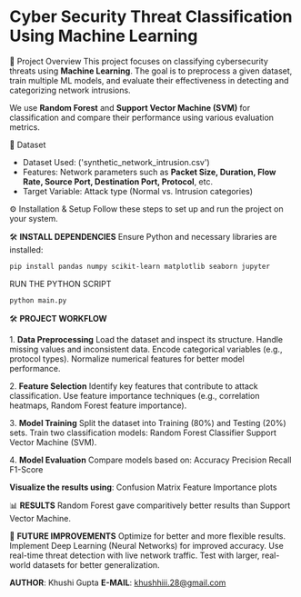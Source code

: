 # Cyber Security Threat Classification Using Machine Learning

📌 Project Overview
This project focuses on classifying cybersecurity threats using **Machine Learning**. The goal is to preprocess a given dataset, train multiple ML models, and evaluate their effectiveness in detecting and categorizing network intrusions.

We use **Random Forest** and **Support Vector Machine (SVM)** for classification and compare their performance using various evaluation metrics.


📂 Dataset
- Dataset Used: ('synthetic_network_intrusion.csv')
- Features: Network parameters such as **Packet Size, Duration, Flow Rate, Source Port, Destination Port, Protocol**, etc.
- Target Variable: Attack type (Normal vs. Intrusion categories)


⚙️ Installation & Setup
Follow these steps to set up and run the project on your system.

🛠️ **INSTALL DEPENDENCIES**
Ensure Python and necessary libraries are installed:
```bash
pip install pandas numpy scikit-learn matplotlib seaborn jupyter
```

RUN THE PYTHON SCRIPT
```bash
python main.py
```

🛠️ **PROJECT WORKFLOW**

1️. **Data Preprocessing**
Load the dataset and inspect its structure.
Handle missing values and inconsistent data.
Encode categorical variables (e.g., protocol types).
Normalize numerical features for better model performance.

2️. **Feature Selection**
Identify key features that contribute to attack classification.
Use feature importance techniques (e.g., correlation heatmaps, Random Forest feature importance).

3️. **Model Training**
Split the dataset into Training (80%) and Testing (20%) sets.
Train two classification models:
Random Forest Classifier
Support Vector Machine (SVM).

4️. **Model Evaluation**
Compare models based on:
Accuracy
Precision
Recall
F1-Score

**Visualize the results using**:
Confusion Matrix
Feature Importance plots

📊 **RESULTS**
Random Forest gave comparitively better results than Support Vector Machine.

🚀 **FUTURE IMPROVEMENTS**
Optimize for better and more flexible results.
Implement Deep Learning (Neural Networks) for improved accuracy.
Use real-time threat detection with live network traffic.
Test with larger, real-world datasets for better generalization.

**AUTHOR**: Khushi Gupta
**E-MAIL**: khushhiii.28@gmail.com
